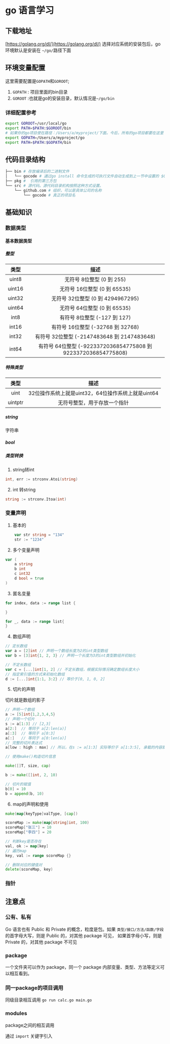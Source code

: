 # go 语言学习
## 下载地址
[https://golang.org/dl/](https://golang.org/dl/)
选择对应系统的安装包后，go环境默认是安装在 `~/go/`路径下面
## 环境变量配置
这里需要配置是`GOPATH`和`GOROOT`;<br/>
1. `GOPATH` : 项目里面的bin目录
2. `GOROOT` :也就是go的安装目录，默认情况是`~/go/bin`
### 详细配置参考  
```bash
export GOROOT=/usr/local/go
export PATH=$PATH:$GOROOT/bin
# 如果你的go项目使在路径：/Users/a/myproject/下面。今后，所有的go项目都要在这里
export GOPATH=/Users/a/myproject/go
export PATH=$PATH:$GOPATH/bin
```
## 代码目录结构
```bash
├── bin # 存放编译后的二进制文件
│   └── gocode # 通过go install 命令生成的可执行文件自动生成到上一节中设置的 $GOPATH 的路径里了
├── pkg #  引用的第三方包
└── src # 源代码。源代码目录机构按照这种方式设置。
    └── github.com # 组织，可以是具体公司的名称
        └── gocode # 真正的项目名
```
## 基础知识
### 数据类型
#### 基本数据类型
##### 整型
| 类型 | 描述 |
| :---:|:---:|
| uint8 | 无符号 8位整型 (0 到 255) |
| uint16 | 无符号 16位整型 (0 到 65535) |
| uint32 | 无符号 32位整型 (0 到 4294967295) |
| uint64 | 无符号 64位整型 (0 到 65535) |
| int8 | 有符号 8位整型 (-127 到 127) |
| int16 | 有符号 16位整型 (-32768 到 32768) |
| int32 | 有符号 32位整型 (-2147483648 到 2147483648) |
| int64 | 有符号 64位整型 (-9223372036854775808 到 9223372036854775808) |

##### 特殊类型
| 类型 | 描述 |
| :---:|:---:|
|uint| 32位操作系统上就是uint32，64位操作系统上就是uint64|
|uintptr| 无符号整型，用于存放一个指针|

##### string
字符串
##### bool

##### 类型转换
1. string转int
```go
int, err := strconv.Atoi(string)
```

2. int 转string
```go
string := strconv.Itoa(int)
```

### 变量声明
1. 基本的

```go
	var str string = "134"
    str := "1234"
```

2. 多个变量声明

```go
var (
    a string
    b int
    c int32
    d bool = true
)
```

3. 匿名变量

```go
for index, data := range list {

}

for _, data := range list{
}
```
4. 数组声明

```go
// 定长数组
var a = [2]int // 声明一个数组长度为2的int类型数组
var b = [3]int{1, 2, 3} // 声明一个长度为3的int类型数组并初始化

// 不定长数组
var c = [...]int[1, 2] // 不定长数组，根据实际情况确定数组长度大小
// 指定索引值的方式来初始化数组
d := [...]int{1:1, 3:2} // 等价于[0, 1, 0, 2]
``` 

5. 切片的声明

切片就是数组的影子

```go
// 声明一个数组
a := [5]int{1,2,3,4,5}
// 声明一个切片
s := a[1:3] // [2,3]
a[2:]  // 等同于 a[2:len(a)]
a[:3]  // 等同于 a[0:3]
a[:]   // 等同于 a[0:len(a)]
// 完整的切片表达式
a[low : high : max] // 所以，在s := a[1:3] 实际等价于 a[1:3:5], 承载的内容就只有下标1-3的内容 

// 使用make()构造切片信息

make([]T, size, cap)

b := make([]int, 2, 10)

// 切片的赋值
b[0] = 10
b = append(b, 10)
```

6. map的声明和使用

```go
make(map[keyType]valType, [cap])

scoreMap := make(map[string]int, 100)
scoreMap["张三"] = 10
scoreMap["李四"] = 20

// 判断key是否存在
val, ok := map[key]
// 遍历map
key, val := range scoreMap {}

// 删除对应的键值对
delete(scoreMap, key)

```



### 指针

## 注意点
### 公有、私有
Go 语言也有 Public 和 Private 的概念，粒度是包。如果 `类型/接口/方法/函数/字段` 的首字母大写，则是 Public 的，对其他 package 可见，
如果首字母小写，则是 Private 的，对其他 package 不可见
### package
一个文件夹可以作为 package，同一个 package 内部变量、类型、方法等定义可以相互看到。
### 同一package的项目调用
同级目录相互调用 `go run calc.go main.go`
### modules
package之间的相互调用

通过 `import` 关键字引入